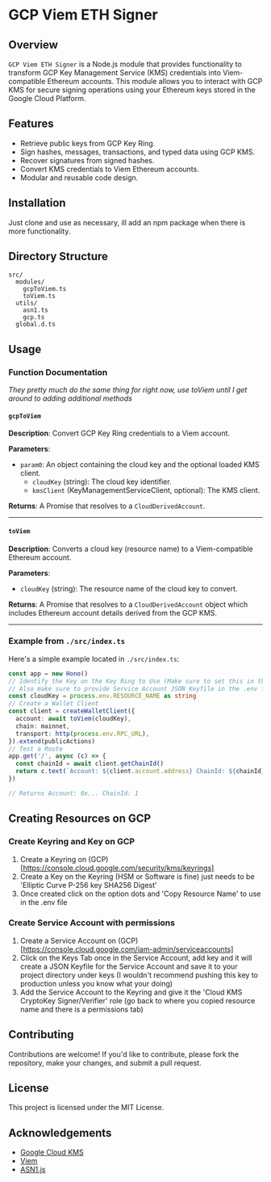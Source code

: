 # GCP Viem ETH Signer

## Overview
`GCP Viem ETH Signer` is a Node.js module that provides functionality to transform GCP Key Management Service (KMS) credentials into Viem-compatible Ethereum accounts. This module allows you to interact with GCP KMS for secure signing operations using your Ethereum keys stored in the Google Cloud Platform.

## Features
- Retrieve public keys from GCP Key Ring.
- Sign hashes, messages, transactions, and typed data using GCP KMS.
- Recover signatures from signed hashes.
- Convert KMS credentials to Viem Ethereum accounts.
- Modular and reusable code design.

## Installation
Just clone and use as necessary, ill add an npm package when there is more functionality.

## Directory Structure
```
src/
  modules/
    gcpToViem.ts
    toViem.ts
  utils/
    asn1.ts
    gcp.ts
  global.d.ts
```

## Usage

### Function Documentation

*They pretty much do the same thing for right now, use toViem until I get around to adding additional methods*

#### `gcpToViem`

**Description**: Convert GCP Key Ring credentials to a Viem account.

**Parameters**:
- `param0`: An object containing the cloud key and the optional loaded KMS client.
  - `cloudKey` (string): The cloud key identifier.
  - `kmsClient` (KeyManagementServiceClient, optional): The KMS client.

**Returns**: A Promise that resolves to a `CloudDerivedAccount`.

---

#### `toViem`

**Description**: Converts a cloud key (resource name) to a Viem-compatible Ethereum account.

**Parameters**:
- `cloudKey` (string): The resource name of the cloud key to convert.

**Returns**: A Promise that resolves to a `CloudDerivedAccount` object which includes Ethereum account details derived from the GCP KMS.

---
### Example from `./src/index.ts`

Here's a simple example located in `./src/index.ts`:

```typescript
const app = new Hono()
// Identify the Key on the Key Ring to Use (Make sure to set this in the .env file)
// Also make sure to provide Service Account JSON Keyfile in the .env file
const cloudKey = process.env.RESOURCE_NAME as string
// Create a Wallet Client
const client = createWalletClient({
  account: await toViem(cloudKey),
  chain: mainnet,
  transport: http(process.env.RPC_URL),
}).extend(publicActions)
// Test a Route
app.get('/', async (c) => {
  const chainId = await client.getChainId()
  return c.text(`Account: ${client.account.address} ChainId: ${chainId}`)
})

// Returns Account: 0x... ChainId: 1

```

## Creating Resources on GCP

### Create Keyring and Key on GCP
1. Create a Keyring on (GCP)[https://console.cloud.google.com/security/kms/keyrings]
2. Create a Key on the Keyring (HSM or Software is fine) just needs to be 'Elliptic Curve P-256 key SHA256 Digest'
3. Once created click on the option dots and 'Copy Resource Name' to use in the .env file

### Create Service Account with permissions
1. Create a Service Account on (GCP)[https://console.cloud.google.com/iam-admin/serviceaccounts]
2. Click on the Keys Tab once in the Service Account, add key and it will create a JSON Keyfile for the Service Account and save it to your project directory under keys (I wouldn't recommend pushing this key to production unless you know what your doing)
3. Add the Service Account to the Keyring and give it the 'Cloud KMS CryptoKey Signer/Verifier' role (go back to where you copied resource name and there is a permissions tab)

## Contributing
Contributions are welcome! If you'd like to contribute, please fork the repository, make your changes, and submit a pull request.

## License
This project is licensed under the MIT License.

## Acknowledgements
- [Google Cloud KMS](https://cloud.google.com/kms)
- [Viem](https://github.com/viem/viem)
- [ASN1.js](https://github.com/PeculiarVentures/ASN1.js/)
